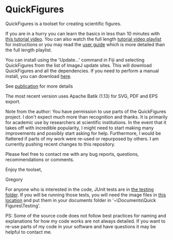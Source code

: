 # QuickFigures
QuickFigures is a toolset for creating scientific figures. 

If you are in a hurry you can learn the basics in less than 10 minutes with [this tutorial video](https://www.youtube.com/watch?v=9Crg-FAOHmc&t=416s). 
You can also watch the full length [tutorial video playlist](https://www.youtube.com/watch?v=9Crg-FAOHmc&t=54s) for instructions or you may read the [user guide](https://github.com/grishkam/QuickFigures/blob/master/UserGuide/User%20Guide.md) which is more detailed than the full length playlist.

You can install using the 'Update...' command in Fiji and selecting QuickFigures from the list of ImageJ update sites. This will download QuickFigures and all the dependencies. If you need to perform a manual install, you can download [here](https://github.com/grishkam/QuickFigures/raw/master/QuickFigures_.jar). 

See [publication](https://journals.plos.org/plosone/article?id=10.1371/journal.pone.0240280) for more details

The most recent version uses Apache Batik (1.13) for SVG, PDF and EPS export. 

Note from the author: 
You have permission to use parts of the QuickFigures project. 
I don't expect much more than recognition and thanks. 
It is primarily for academic use by researchers at scientific institutions. In the event
that it takes off with incredible popularity, I might need to start making many improvements and
possibly start asking for help. 
Furthermore, I would be flattered if parts of my work were re-used or repurposed by others.
I am currently pushing recent changes to this repository.

Please feel free to contact me with any bug reports, questions, recommendations or comments.

Enjoy the toolset,

Gregory 

For anyone who is interested in the code, JUnit tests are in [the testing folder](https://github.com/grishkam/QuickFigures/tree/master/TestingQuickFigures). If you will be running those tests, you will need the image files in [this location](https://github.com/grishkam/QuickFigures/tree/master/TestingQuickFigures/Testing) and put them in your documents folder in '~\Documents\Quick Figures\Testing'.


PS: Some of the source code does not follow best practices for naming and explanations for how my code works are not always detailed. If you want to re-use parts of my code in your software
and have questions it may be helpful to contact me. 
